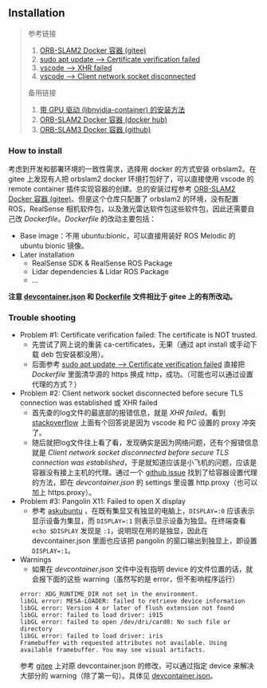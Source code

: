 ## Installation
> 参考链接
> 1. [ORB-SLAM2 Docker 容器 (gitee)](https://gitee.com/wycan/orbslam2_runin_docker)
> 2. [sudo apt update --> Certificate verification failed](https://blog.csdn.net/qlexcel/article/details/120642914)
> 3. [vscode --> XHR failed](https://stackoverflow.com/questions/70177216/visual-studio-code-error-while-fetching-extensions-xhr-failed)
> 4. [vscode --> Client network socket disconnected](https://github.com/microsoft/vscode-remote-release/issues/986)
> 
> 备用链接
> 1. [带 GPU 驱动 (libnvidia-container) 的安装方法](https://blog.csdn.net/WEINILUO/article/details/118659410)
> 2. [ORB-SLAM2 Docker 容器 (docker hub)](https://hub.docker.com/r/celinachild/orbslam2)
> 3. [ORB-SLAM3 Docker 容器 (github)](https://github.com/jahaniam/orbslam3_docker)

### How to install
考虑到开发和部署环境的一致性需求，选择用 docker 的方式安装 orbslam2。在 gitee 上发现有人把 orbslam2 docker 环境打包好了，可以直接使用 vscode 的 remote container 插件实现容器的创建。总的安装过程参考 [ORB-SLAM2 Docker 容器 (gitee)](https://gitee.com/wycan/orbslam2_runin_docker)。但是这个仓库只配置了 orbslam2 的环境，没有配置 ROS，RealSense 相机软件包，以及激光雷达软件包这些软件包，因此还需要自己改 *Dockerfile*。*Dockerfile* 的改动主要包括：
- Base image：不用 ubuntu:bionic，可以直接用装好 ROS Melodic 的 ubuntu bionic 镜像。
- Later installation
  - RealSense SDK & RealSense ROS Package
  - Lidar dependencies & Lidar ROS Package
  - ...


**注意 [devcontainer.json](devcontainer.json) 和 [Dockerfile](Dockerfile) 文件相比于 gitee 上的有所改动。**

### Trouble shooting
- Problem #1: Certificate verification failed: The certificate is NOT trusted.<br>
  - 先尝试了网上说的重装 ca-certificates，无果（通过 apt install 或手动下载 deb 包安装都没用）。
  - 后面参考 [sudo apt update --> Certificate verification failed](https://blog.csdn.net/qlexcel/article/details/120642914) 直接把 *Dockerfile* 里面清华源的 https 换成 http，成功。（可能也可以通过设置代理的方式？）
- Problem #2: Client network socket disconnected before secure TLS connection was established 或 XHR failed<br>
  - 首先查的log文件的最底部的报错信息，就是 *XHR failed*。看到 [stackoverflow](https://stackoverflow.com/questions/70177216/visual-studio-code-error-while-fetching-extensions-xhr-failed) 上面有个回答说是因为 vscode 和 PC 设置的 proxy 冲突了。
  - 随后就把log文件往上看了看，发现确实是因为网络问题，还有个报错信息就是 *Client network socket disconnected before secure TLS connection was established*，于是就知道应该是小飞机的问题，应该是容器没有接上主机的代理。通过一个 [github issue](https://github.com/microsoft/vscode-remote-release/issues/986) 找到了给容器设置代理的方法，即在 *devcontainer.json* 的 settings 里设置 http.proxy（也可以加上 https.proxy）。
- Problem #3: Pangolin X11: Failed to open X display
  - 参考 [askubuntu](https://askubuntu.com/questions/432255/what-is-the-display-environment-variable) ，在既有集显又有独显的电脑上，`DISPLAY=:0` 应该表示显示设备为集显，而 `DISPLAY=:1` 则表示显示设备为独显。在终端查看 `echo $DISPLAY` 发现是 `:1`，说明现在用的是独显，因此在 devcontainer.json 里面也应该把 pangolin 的窗口输出到独显上，即设置 `DISPLAY=:1`。
- Warnings
  - 如果在 *devcontainer.json* 文件中没有指明 device 的文件位置的话，就会报下面的这些 warning（虽然写的是 error，但不影响程序运行）<br>
  ```shell
  error: XDG_RUNTIME_DIR not set in the environment.
  libGL error: MESA-LOADER: failed to retrieve device information
  libGL error: Version 4 or later of flush extension not found
  libGL error: failed to load driver: i915
  libGL error: failed to open /dev/dri/card0: No such file or directory
  libGL error: failed to load driver: iris
  Framebuffer with requested attributes not available. Using available framebuffer. You may see visual artifacts.
  ```
  参考 [gitee](https://gitee.com/feisonzl/orbslam2_runin_docker/commit/93a6d266c4ddc2c067a3a6cd786f13e88cb10470) 上对原 devcontainer.json 的修改，可以通过指定 device 来解决大部分的 warning（除了第一句）。具体见 [devcontainer.json](devcontainer.json)。


  